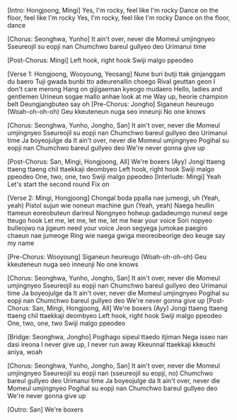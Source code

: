 [Intro: Hongjoong, Mingi]
Yes, I'm rocky, feel like I'm rocky
Dance on the floor, feel like I'm rocky
Yes, I'm rocky, feel like I'm rocky
Dance on the floor, dance

[Chorus: Seonghwa, Yunho]
It ain't over, never die
Momeul umjingnyeo
Sseureojil su eopji nan
Chumchwo bareul gullyeo deo
Urimanui time

[Post-Chorus: Mingi]
Left hook, right hook
Swiji malgo ppeodeo

[Verse 1: Hongjoong, Wooyoung, Yeosang]
Nune buri butji ttak ginjanggam du baero
Tuji gwada bunbi tto adeurenallin choego
Rival geuttan geon I don't care merong
Hang on gijigaeman kyeogo mudaero
Hello, ladies and gentlemеn
Urineun sogae mallo anhae look at mе
Way up, heorie champion belt
Deungjangbuteo say oh
[Pre-Chorus: Jongho]
Siganeun heureugo (Woah-oh-oh-oh)
Geu kkeuteneun nuga seo inneunji
No one knows

[Chorus: Seonghwa, Yunho, Jongho, San]
It ain't over, never die
Momeul umjingnyeo
Sseureojil su eopji nan
Chumchwo bareul gullyeo deo
Urimanui time
Ja boyeojulge da
It ain't over, never die
Momeul umjingnyeo
Pogihal su eopji nan
Chumchwo bareul gullyeo deo
We're never gonna give up

[Post-Chorus: San, Mingi, Hongjoong, All]
We're boxers (Ayy)
Jongi ttaeng ttaeng ttaeng chil ttaekkaji deombyeo
Left hook, right hook
Swiji malgo ppeodeo
One, two, one, two
Swiji malgo ppeodeo
[Interlude: Mingi]
Yeah
Let's start the second round
Fix on

[Verse 2: Mingi, Hongjoong]
Chongal boda ppalla nae jumeogi, uh (Yeah, yeah)
Pistol sujun wie noneun machine gun (Yeah, yeah)
Naega heullin ttameun eoreobuteun darireul
Nongnyeo hoheup gadadeumgo nuneul sege tteugo hook
Let me, let me, let me, let me hear your voice
Sori nopyeo bulleojwo na jigeum need your voice
Jeon segyega jumokae paegiro chaeun nae jumeoge
Ring wie naega gwiga meoreobeorige deo keuge say my name

[Pre-Chorus: Wooyoung]
Siganeun heureugo (Woah-oh-oh-oh)
Geu kkeuteneun nuga seo inneunji
No one knows

[Chorus: Seonghwa, Yunho, Jongho, San]
It ain't over, never die
Momeul umjingnyeo
Sseureojil su eopji nan
Chumchwo bareul gullyeo deo
Urimanui time
Ja boyeojulge da
It ain't over, never die
Momeul umjingnyeo
Pogihal su eopji nan
Chumchwo bareul gullyeo deo
We're never gonna give up
[Post-Chorus: San, Mingi, Hongjoong, All]
We're boxers (Ayy)
Jongi ttaeng ttaeng ttaeng chil ttaekkaji deombyeo
Left hook, right hook
Swiji malgo ppeodeo
One, two, one, two
Swiji malgo ppeodeo

[Bridge: Seonghwa, Jongho]
Pogihago sipeul ttaedo itjiman
Nega isseo nan dasi ireona
I never give up, I never run away
Kkeunnal ttaekkaji kkeuchi aniya, woah

[Chorus: Seonghwa, Yunho, Jongho, San]
It ain't over, never die
Momeul umjingnyeo
Sseureojil su eopji nan (sseureojil su eopji, no)
Chumchwo bareul gullyeo deo
Urimanui time
Ja boyeojulge da
It ain't over, never die
Momeul umjingnyeo
Pogihal su eopji nan
Chumchwo bareul gullyeo deo
We're never gonna give up

[Outro: San]
We're boxers